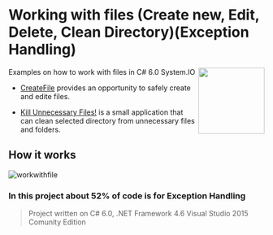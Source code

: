 # Working with files (Create new, Edit, Delete, Clean Directory)(Exception Handling)
<img src="https://cloud.githubusercontent.com/assets/24522089/21962098/41a510c8-db36-11e6-95ef-eb392a0a1919.png" align="right" width="130px" height="130px" /> 
Examples on how to work with files in C# 6.0 System.IO

* [CreateFile](https://github.com/tigranv/Useful-examples/tree/master/WorkWithFiles/CreateFile) provides an opportunity to safely create and edite files.

* [Kill Unnecessary Files!](https://github.com/tigranv/Useful-examples/tree/master/WorkWithFiles/Kill%20Unnecessary%20Files!) is a small application that can clean selected directory from unnecessary files and folders.

## How it works

![workwithfile](https://cloud.githubusercontent.com/assets/24522089/22097767/39487e52-de3c-11e6-94a9-ecbecbe5d40c.gif)

### In this project about **52%** of code is for Exception Handling
> Project written on C# 6.0, .NET Framework 4.6 Visual Studio 2015 Comunity Edition
